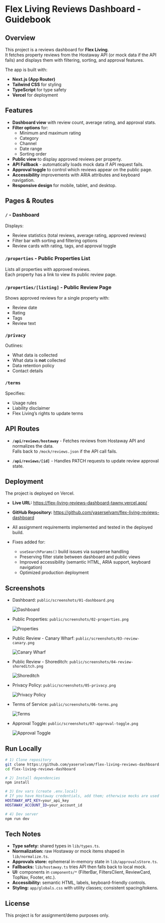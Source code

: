 # Flex Living Reviews Dashboard - Guidebook

## Overview
This project is a reviews dashboard for **Flex Living**.  
It fetches property reviews from the Hostaway API (or mock data if the API fails) and displays them with filtering, sorting, and approval features.

The app is built with:
- **Next.js (App Router)**
- **Tailwind CSS** for styling
- **TypeScript** for type safety
- **Vercel** for deployment

## Features
- **Dashboard view** with review count, average rating, and approval stats.
- **Filter options** for:
  - Minimum and maximum rating
  - Category
  - Channel
  - Date range
  - Sorting order
- **Public view** to display approved reviews per property.
- **API Fallback** - automatically loads mock data if API request fails.
- **Approval toggle** to control which reviews appear on the public page.
- **Accessibility** improvements with ARIA attributes and keyboard navigation.
- **Responsive design** for mobile, tablet, and desktop.

## Pages & Routes

### `/` - Dashboard
Displays:
- Review statistics (total reviews, average rating, approved reviews)
- Filter bar with sorting and filtering options
- Review cards with rating, tags, and approval toggle

### `/properties` - Public Properties List
Lists all properties with approved reviews.  
Each property has a link to view its public review page.

<div style="page-break-before: always;"></div>

### `/properties/[listing]` - Public Review Page
Shows approved reviews for a single property with:
- Review date
- Rating
- Tags
- Review text

### `/privacy`
Outlines:
- What data is collected
- What data is **not** collected
- Data retention policy
- Contact details

### `/terms`
Specifies:
- Usage rules
- Liability disclaimer
- Flex Living’s rights to update terms

## API Routes

- **`/api/reviews/hostaway`** - Fetches reviews from Hostaway API and normalizes the data.  
  Falls back to `/mock/reviews.json` if the API call fails.

- **`/api/reviews/[id]`** - Handles PATCH requests to update review approval state.

## Deployment
The project is deployed on Vercel.

- **Live URL:** https://flex-living-reviews-dashboard-tawny.vercel.app/
- **GitHub Repository:** https://github.com/yaserselvam/flex-living-reviews-dashboard

- All assignment requirements implemented and tested in the deployed build.
- Fixes added for:
  - `useSearchParams()` build issues via suspense handling
  - Preserving filter state between dashboard and public views
  - Improved accessibility (semantic HTML, ARIA support, keyboard navigation)
  - Optimized production deployment
 
<div style="page-break-before: always;"></div>

## Screenshots

- Dashboard: `public/screenshots/01-dashboard.png`

    ![Dashboard](public/screenshots/01-dashboard.png)

- Public Properties: `public/screenshots/02-properties.png`

    ![Properties](public/screenshots/02-properties.png)

<div style="page-break-before: always;"></div>

- Public Review - Canary Wharf: `public/screenshots/03-review-canary.png`

    ![Canary Wharf](public/screenshots/03-review-canary.png)

- Public Review - Shoreditch: `public/screenshots/04-review-shoreditch.png`

    ![Shoreditch](public/screenshots/04-review-shoreditch.png)

<div style="page-break-before: always;"></div>

- Privacy Policy: `public/screenshots/05-privacy.png`

    ![Privacy Policy](public/screenshots/05-privacy.png)

- Terms of Service: `public/screenshots/06-terms.png`

    ![Terms](public/screenshots/06-terms.png)

<div style="page-break-before: always;"></div>

- Approval Toggle: `public/screenshots/07-approval-toggle.png`

    ![Approval Toggle](public/screenshots/07-approval-toggle.png)

## Run Locally

```bash
# 1) Clone repository
git clone https://github.com/yaserselvam/flex-living-reviews-dashboard.git
cd flex-living-reviews-dashboard

# 2) Install dependencies
npm install

# 3) Env vars (create .env.local)
# If you have Hostaway credentials, add them; otherwise mocks are used automatically.
HOSTAWAY_API_KEY=your_api_key
HOSTAWAY_ACCOUNT_ID=your_account_id

# 4) Dev server
npm run dev
```

## Tech Notes

- **Type safety:** shared types in `lib/types.ts`.
- **Normalization:** raw Hostaway or mock items shaped in `lib/normalize.ts`.
- **Approvals store:** ephemeral in-memory state in `lib/approvalsStore.ts`.
- **Fallbacks:** `lib/hostaway.ts` tries API then falls back to local mock.
- **UI:** components in `components/*` (FilterBar, FiltersClient, ReviewCard, TopNav, Footer, etc.).
- **Accessibility:** semantic HTML, labels, keyboard-friendly controls.
- **Styling:** `app/globals.css` with utility classes; consistent spacing/tokens.

## License
This project is for assignment/demo purposes only.